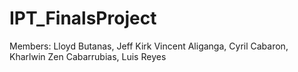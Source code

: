 # IPT_FinalsProject
Members:
Lloyd Butanas, 
Jeff Kirk Vincent Aliganga, 
Cyril Cabaron, 
Kharlwin Zen Cabarrubias, 
Luis Reyes

